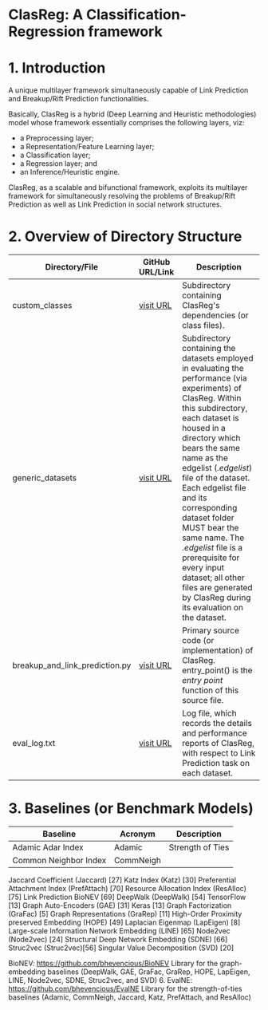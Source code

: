 # ClasReg: A Classification-Regression framework

# 1. Introduction
A unique multilayer framework simultaneously capable of Link Prediction and Breakup/Rift Prediction functionalities.

Basically, ClasReg is a hybrid (Deep Learning and Heuristic methodologies) model whose framework essentially comprises the following layers, viz:
- a Preprocessing layer;
- a Representation/Feature Learning layer;
- a Classification layer;
- a Regression layer; and
- an Inference/Heuristic engine.

ClasReg, as a scalable and bifunctional framework, exploits its multilayer framework for simultaneously resolving the problems of Breakup/Rift Prediction as well as Link Prediction in social network structures.

# 2. Overview of Directory Structure
| Directory/File | GitHub URL/Link | Description |
| -------------- | --------------- | ----------- |
| custom_classes | [visit URL](https://github.com/bhevencious/ClasReg/tree/master/custom_classes) | Subdirectory containing ClasReg's dependencies (or class files). |
| generic_datasets | [visit URL](https://github.com/bhevencious/ClasReg/tree/master/generic_datasets) | Subdirectory containing the datasets employed in evaluating the performance (via experiments) of ClasReg. Within this subdirectory, each dataset is housed in a directory which bears the same name as the edgelist (*.edgelist*) file of the dataset. Each edgelist file and its corresponding dataset folder MUST bear the same name. The *.edgelist* file is a prerequisite for every input dataset; all other files are generated by ClasReg during its evaluation on the dataset. |
| breakup_and_link_prediction.py | [visit URL](https://github.com/bhevencious/ClasReg/blob/master/breakup_and_link_prediction.py) | Primary source code (or implementation) of ClasReg. entry_point() is the *entry point* function of this source file. |
| eval_log.txt | [visit URL](https://github.com/bhevencious/ClasReg/blob/master/eval_log.txt) | Log file, which records the details and performance reports of ClasReg, with respect to Link Prediction task on each dataset. |

# 3. Baselines (or Benchmark Models)
| Baseline | Acronym | Description |
| -------- | ------- | ----------- |
| Adamic Adar Index | Adamic | Strength of Ties |
| Common Neighbor Index | CommNeigh | |
Jaccard Coefficient (Jaccard) [27]
Katz Index (Katz) [30]
Preferential Attachment Index (PrefAttach) [70]
Resource Allocation Index (ResAlloc) [75]
Link Prediction
BioNEV [69]
DeepWalk (DeepWalk) [54]
TensorFlow [13]
Graph Auto-Encoders (GAE) [31]
Keras [13]
Graph Factorization (GraFac) [5]
Graph Representations (GraRep) [11]
High-Order Proximity preserved Embedding (HOPE) [49]
Laplacian Eigenmap (LapEigen) [8]
Large-scale Information Network Embedding (LINE) [65]
Node2vec (Node2vec) [24]
Structural Deep Network Embedding (SDNE) [66]
Struc2vec (Struc2vec)[56]
Singular Value Decomposition (SVD) [20]

BioNEV: https://github.com/bhevencious/BioNEV
Library for the graph-embedding baselines (DeepWalk, GAE, GraFac, GraRep, HOPE,
LapEigen, LINE, Node2vec, SDNE, Struc2vec, and SVD)
6.
EvalNE: https://github.com/bhevencious/EvalNE
Library for the strength-of-ties baselines (Adamic, CommNeigh, Jaccard, Katz, PrefAttach,
and ResAlloc)
